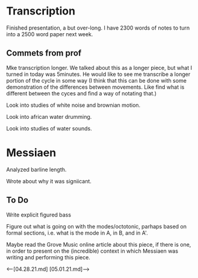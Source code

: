 # Transcription

Finished presentation, a but over-long. I have 2300 words of notes to turn into a 2500 word paper next week.

## Commets from prof

Mke transcription longer. We talked about this as a longer piece, but what I turned in today was 5minutes. He would like to see me transcribe a longer portion of the cycle in some way (I think that this can be done with some demonstration of the differences between movements. Like find what is different between the cyces and find a way of notating that.)

Look into studies of white noise and brownian motion.  

Look into african water drumming.  

Look into studies of water sounds. 

# Messiaen

Analyzed barline length.  

Wrote about why it was signiicant.  

## To Do

Write explicit figured bass  

Figure out what is going on with the modes/octotonic, parhaps based on formal sections, i.e. what is the mode in A, in B, and in A'. 

Maybe read the Grove Music online article about this piece, if there is one, in order to present on the (incredible) context in which Messiaen was writing and performing this piece.  

<--[04.28.21.md]
[05.01.21.md]-->
